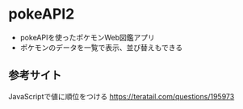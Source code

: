 # pokeAPI2
* pokeAPIを使ったポケモンWeb図鑑アプリ
* ポケモンのデータを一覧で表示、並び替えもできる

## 参考サイト
JavaScriptで値に順位をつける
https://teratail.com/questions/195973
